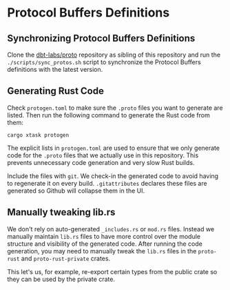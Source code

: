 # Protocol Buffers Definitions

## Synchronizing Protocol Buffers Definitions

Clone the [dbt-labs/proto](https://github.com/dbt-labs/proto) repository as
sibling of this repository and run the `./scripts/sync_protos.sh` script to
synchronize the Protocol Buffers definitions with the latest version.

## Generating Rust Code

Check `protogen.toml` to make sure the `.proto` files you want to generate
are listed. Then run the following command to generate the Rust code from them:

```shell
cargo xtask protogen
```

The explicit lists in `protogen.toml` are used to ensure that we only generate
code for the `.proto` files that we actually use in this repository. This
prevents unnecessary code generation and very slow Rust builds.

Include the files with `git`. We check-in the generated code to avoid having to
regenerate it on every build. `.gitattributes` declares these files are
generated so Github will collapse them in the UI.

## Manually tweaking lib.rs

We don't rely on auto-generated `_includes.rs` or `mod.rs` files. Instead we
manually maintain `lib.rs` files to have more control over the module structure
and visibility of the generated code. After running the code generation, you may
need to manually tweak the `lib.rs` files in the `proto-rust` and
`proto-rust-private` crates.

This let's us, for example, re-export certain types from the public crate so
they can be used by the private crate.
